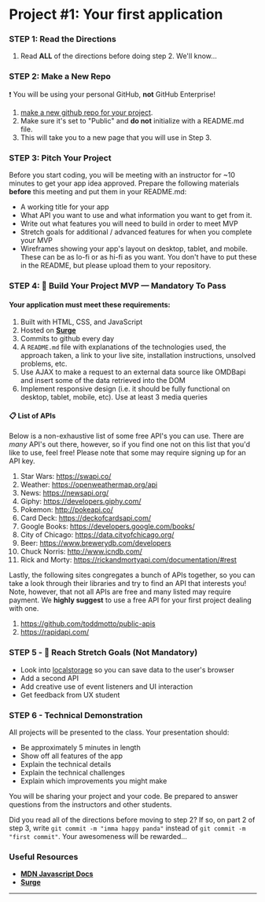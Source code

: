 
# Project #1: Your first application

### STEP 1: Read the Directions
1) Read **ALL** of the directions before doing step 2. We'll know...

### STEP 2: Make a New Repo
:heavy_exclamation_mark: You will be using your personal GitHub, **not** GitHub Enterprise!
1. [make a new github repo for your project](https://help.github.com/articles/create-a-repo/).
2. Make sure it's set to "Public" and **do not** initialize with a README.md file.
3. This will take you to a new page that you will use in Step 3.

### STEP 3: Pitch Your Project
Before you start coding, you will be meeting with an instructor for ~10 minutes to get your app idea approved. Prepare the following materials **before** this meeting and put them in your README.md:
- A working title for your app
- What API you want to use and what information you want to get from it. 
- Write out what features you will need to build in order to meet MVP 
- Stretch goals for additional / advanced features for when you complete your MVP 
- Wireframes showing your app's layout on desktop, tablet, and mobile. These can be as lo-fi or as hi-fi as you want. You don't have to put these in the README, but please upload them to your repository.

### STEP 4: &#x1F534; Build Your Project MVP —  Mandatory To Pass

#### Your application must meet these requirements:

  1. Built with HTML, CSS, and JavaScript
  2. Hosted on **[Surge](https://surge.sh/)**
  3. Commits to github every day<br>
  4. A `README.md` file with explanations of the technologies used, the approach taken, a link to your live site, installation instructions, unsolved problems, etc.
  1. Use AJAX to make a request to an external data source like OMDBapi and insert some of the data retrieved into the DOM
  1. Implement responsive design (i.e. it should be fully functional on desktop, tablet, mobile, etc). Use at least 3 media  queries

#### 📋 List of APIs

Below is a non-exhaustive list of some free API's you can use. There are _many_ API's out there, however, so if you find one not on this list that you'd like to use, feel free! Please note that some may require signing up for an API key.

  1. Star Wars: https://swapi.co/
  1. Weather: https://openweathermap.org/api
  1. News: https://newsapi.org/
  1. Giphy: https://developers.giphy.com/
  1. Pokemon: http://pokeapi.co/
  1. Card Deck: https://deckofcardsapi.com/
  1. Google Books: https://developers.google.com/books/
  1. City of Chicago: https://data.cityofchicago.org/
  1. Beer: https://www.brewerydb.com/developers
  1. Chuck Norris: http://www.icndb.com/
  1. Rick and Morty: https://rickandmortyapi.com/documentation/#rest
  
Lastly, the following sites congregates a bunch of APIs together, so you can take a look through their libraries and try to find an API that interests you! Note, however, that not all APIs are free and many listed may require payment. We **highly suggest** to use a free API for your first project dealing with one. 

  1. https://github.com/toddmotto/public-apis
  1. https://rapidapi.com/

### STEP 5 - &#x1F535; Reach Stretch Goals (Not Mandatory)
- Look into [localstorage](https://developer.mozilla.org/en-US/docs/Web/API/Window/localStorage) so you can save data to the user's browser 
- Add a second API
- Add creative use of event listeners and UI interaction
- Get feedback from UX student

### STEP 6 - Technical Demonstration

All projects will be presented to the class.  Your presentation should:

* Be approximately 5 minutes in length
* Show off all features of the app
* Explain the technical details
* Explain the technical challenges
* Explain which improvements you might make

You will be sharing your project and your code.  Be prepared to answer questions from the instructors and other students.

Did you read all of the directions before moving to step 2? If so, on part 2 of step 3, write `git commit -m "imma happy panda"` instead of `git commit -m "first commit"`. Your awesomeness will be rewarded...

### Useful Resources

* **[MDN Javascript Docs](https://developer.mozilla.org/en-US/docs/Web/JavaScript)**
* **[Surge](https://surge.sh/)**

<hr>  

